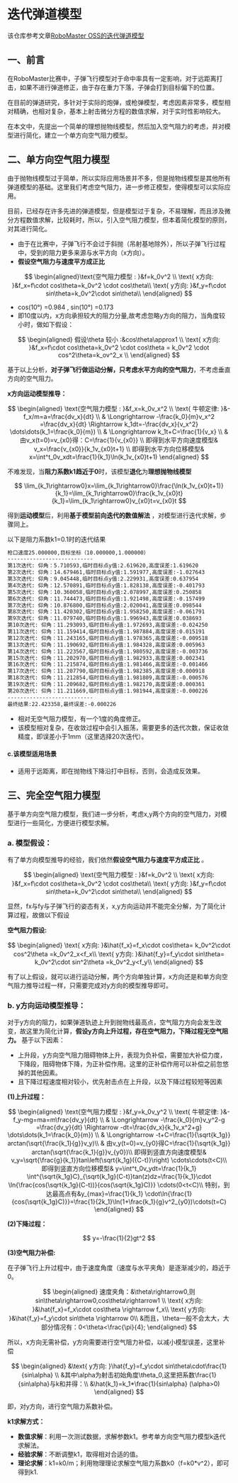# 迭代弹道模型
该仓库参考文章[RoboMaster OSS的迭代弹道模型](https://robomaster-oss.github.io/rmoss_tutorials/#/rmoss_core/rmoss_projectile_motion/projectile_motion_iteration)
## 一、前言

​    在RoboMaster比赛中，子弹飞行模型对于命中率具有一定影响，对于远距离打击，如果不进行弹道修正，由于存在重力下落，子弹会打到目标偏下的位置。

   在目前的弹道研究，多针对于实际的炮弹，或枪弹模型，考虑因素非常多，模型相对精确，也相对复杂，基本上射击微分方程的数值求解，对于实时性影响较大。

​    在本文中，先提出一个简单的理想抛物线模型，然后加入空气阻力的考虑，并对模型进行简化，建立一个单方向空气阻力模型。

## 二、单方向空气阻力模型

​    由于抛物线模型过于简单，所以实际应用场景并不多，但是抛物线模型是其他所有弹道模型的基础。这里我们考虑空气阻力，进一步修正模型，使得模型可以实际应用。

​    目前，已经存在许多先进的弹道模型，但是模型过于复杂，不易理解，而且涉及微分方程数值求解，比较耗时，所以，引入空气阻力模型，但本着简化模型的原则，对其进行简化。

*  由于在比赛中，子弹飞行不会过于斜抛（吊射基地除外），所以子弹飞行过程中，受到的阻力更多来源与水平方向（x方向）。
*  **假设空气阻力与速度平方成正比**

$$
\begin{aligned}\text{空气阻力模型 :  }&f=k_0v^2 \\
\text{ x方向:  }&f_x=f\cdot cos\theta=k_0v^2 \cdot cos\theta\\
\text{ y方向:  }&f_y=f\cdot sin\theta=k_0v^2\cdot sin\theta\\ 
\end{aligned}
$$

* cos(10°) =0.984 , sin(10°) =0.173
* 即10度以内，x方向承担较大的阻力分量,故考虑忽略y方向的阻力，当角度较小时，做如下假设：

$$
\begin{aligned}
假设\theta 较小 :&cos\theta\approx1 \\
\text{ x方向:  }&f_x=f\cdot cos\theta=k_0v^2 \cdot cos\theta = k_0v^2 \cdot cos^2\theta=k_ov^2_x \\
\end{aligned}
$$



基于以上分析，**对子弹飞行做运动分解，只考虑水平方向的空气阻力**，不考虑垂直方向的空气阻力。

**x方向运动模型推导：**

$$
\begin{aligned}
\text{空气阻力模型 :  }&f_x=k_0v_x^2 \\
\text{ 牛顿定律:  }&-f_x/m=a=\frac{dv_x}{dt} \\
 &  \Longrightarrow  -\frac{k_0}{m}v_x^2 =\frac{dv_x}{dt} \Rightarrow k_1dt=-\frac{dv_x}{v_x^2} \dots\dots(k_1=\frac{k_0}{m}) \\
 &  \Longrightarrow k_1t+C=\frac{1}{v_x} \\
 &由v_x(t=0)=v_{x0}得：C=\frac{1}{v_{x0}} \\
即得到水平方向速度模型& v_x=\frac{v_{x0}}{k_1v_{x0}t+1} \\
即得到水平方向位移模型& x=\int^t_0v_xdt=\frac{1}{k_1}\ln(k_1v_{x0}t+1)
\end{aligned}
$$

不难发现，当**阻力系数k1趋近于0**时，该模型**退化**为**理想抛物线模型**

$$
\lim_{k_1\rightarrow0}x=\lim_{k_1\rightarrow0}\frac{\ln(k_1v_{x0}t+1)}{k_1}=\lim_{k_1\rightarrow0}\frac{k_1v_{x0}t}{k_1}=\lim_{k_1\rightarrow0}v_{x0}t=v_{x0}t
$$

得到**运动模型**后，利用**基于模型前向迭代的数值解法** ，对模型进行迭代求解，步骤同上。

以下是阻力系数k1=0.1时的迭代结果

```bash
枪口速度25.000000,目标坐标（10.000000,1.000000）
---------------------------
第1次迭代: 仰角：5.710593,临时目标点y值:2.619620,高度误差:1.619620
第2次迭代: 仰角：14.679461,临时目标点y值:1.591977,高度误差:-1.027643
第3次迭代: 仰角：9.045448,临时目标点y值:2.229931,高度误差:0.637954
第4次迭代: 仰角：12.570891,临时目标点y值:1.828138,高度误差:-0.401793
第5次迭代: 仰角：10.360058,临时目标点y值:2.078997,高度误差:0.250858
第6次迭代: 仰角：11.744473,临时目标点y值:1.921498,高度误差:-0.157499
第7次迭代: 仰角：10.876800,临时目标点y值:2.020041,高度误差:0.098544
第8次迭代: 仰角：11.420302,临时目标点y值:1.958250,高度误差:-0.061791
第9次迭代: 仰角：11.079740,临时目标点y值:1.996943,高度误差:0.038693
第10次迭代: 仰角：11.293093,临时目标点y值:1.972693,高度误差:-0.024250
第11次迭代: 仰角：11.159414,临时目标点y值:1.987884,高度误差:0.015191
第12次迭代: 仰角：11.243165,临时目标点y值:1.978365,高度误差:-0.009518
第13次迭代: 仰角：11.190692,临时目标点y值:1.984328,高度误差:0.005963
第14次迭代: 仰角：11.223567,临时目标点y值:1.980592,高度误差:-0.003736
第15次迭代: 仰角：11.202970,临时目标点y值:1.982933,高度误差:0.002341
第16次迭代: 仰角：11.215874,临时目标点y值:1.981466,高度误差:-0.001466
第17次迭代: 仰角：11.207790,临时目标点y值:1.982385,高度误差:0.000918
第18次迭代: 仰角：11.212854,临时目标点y值:1.981809,高度误差:-0.000576
第19次迭代: 仰角：11.209682,临时目标点y值:1.982170,高度误差:0.000361
第20次迭代: 仰角：11.211669,临时目标点y值:1.981944,高度误差:-0.000226
---------------------------
最终结果:22.423358,最终误差:-0.000226
```

* 相对无空气阻力模型，有一个1度的角度修正。
* 该模型相对复杂，在收敛过程中会引入振荡，需要更多的迭代次数，保证收敛精度，即误差小于1mm（这里选择20次迭代）。

#### c.该模型适用场景

* 适用于远距离，即在抛物线下降沿打中目标，否则，会造成反效果。

## 三、完全空气阻力模型

基于单方向空气阻力模型，我们进一步分析，考虑x,y两个方向的空气阻力，对模型进行一些简化，方便进行模型求解。

### a. 模型假设：

有了单方向模型推导的经验，我们依然**假设空气阻力与速度平方成正比** 。

$$
\begin{aligned}
\text{空气阻力模型 :  }&f=k_0v^2 \\
\text{ x方向:  }&f_x=f\cdot cos\theta=k_0v^2 \cdot cos\theta\\
\text{ y方向:  }&f_y=f\cdot sin\theta=k_0v^2\cdot sin\theta\\
\end{aligned}
$$

显然，fx与fy与子弹飞行的姿态有关，x,y方向运动并不能完全分解，为了简化计算过程，故做以下假设

**空气阻力假设:**

$$
\begin{aligned}
\text{ x方向:  }&\hat{f_x}=f_x\cdot cos\theta= k_0v^2\cdot cos^2\theta =k_0v^2_x<f_x\\
\text{ y方向:  }&\hat{f_y}=f_y\cdot sin\theta= k_0v^2\cdot sin^2\theta =k_0v^2_y<f_y\\
\end{aligned}
$$

有了以上假设，就可以进行运动分解，两个方向单独计算，x方向还是和单方向空气阻力推导过程一样，只需要完成对y方向的模型推导即可。

### b. y方向运动模型推导：

对于y方向的阻力，如果弹道轨迹上升到抛物线最高点，空气阻力方向会发生改变，故这里为简化计算，**假设y方向上升过程，存在空气阻力，下降过程无空气阻力。** 基于以下因素：

- 上升段，y方向空气阻力阻碍物体上升，表现为负补偿，需要加大补偿力度，下降段，阻碍物体下降，为正补偿作用。这里的正补偿作用可以补偿之前忽悠掉的其他因素。
- 且下降过程速度相对较小，优先射击点在上升段，以及下降过程较短等因素

**(1)上升过程：**

$$
\begin{aligned}
\text{空气阻力模型 :  }&f_y=k_0v_y^2 \\
\text{ 牛顿定律:  }&-f_y-mg=ma=m\frac{dv_y}{dt} \\
 &  \Longrightarrow  -\frac{k_0}{m}v_y^2-g =\frac{dv_y}{dt} \Rightarrow -dt=\frac{dv_x}{k_1v_x^2+g} \dots\dots(k_1=\frac{k_0}{m}) \\
 &  \Longrightarrow -t+C=\frac{1}{\sqrt{k_1g}} arctan(\sqrt{\frac{k_1}{g}}v_y)\\
 & 由v_y(t=0)=v_{y0}得C=\frac{1}{\sqrt{k_1g}} arctan(\sqrt{\frac{k_1}{g}}v_{y0})\\
即得到竖直方向速度模型& v_y=\sqrt{\frac{g}{k_1}}tan\left(\sqrt{k_1g}({C-t)}\right) \cdots\cdots(t<C)\\
即得到竖直方向位移模型& y=\int^t_0v_ydt=\frac{1}{k_1} \int^{\sqrt{k_1g}C}_{\sqrt{k_1g}(C-t)}tan(z)dz=\frac{1}{k_1}\cdot \ln{\frac{cos(\sqrt{k_1g}(C-t))}{cos(\sqrt{k_1g}C)}} \cdots(0<t<C)\\
特别，到达最高点有&y_{max}=\frac{1}{k_1} \cdot\ln{\frac{1}{cos(\sqrt{k_1g}C)}}=\frac{1}{2k_1}\ln(1+\frac{k_1}{g}v^2_{y0})\cdots(t=C)
\end{aligned}
$$

**(2)下降过程：**

$$
y=-\frac{1}{2}gt^2
$$

**(3)空气阻力补偿:**

在子弹飞行上升过程中，由于速度角度（速度与水平夹角）是逐渐减少的，趋近于0。

$$
\begin{aligned}
速度夹角：&\theta\rightarrow0,则sin\theta\rightarrow0,cos\theta\rightarrow1 \\
\text{ x方向:  }&\hat{f_x}=f_x\cdot cos\theta \rightarrow f_x\\
\text{ y方向:  }&\hat{f_y}=f_y\cdot sin\theta  \rightarrow 0\\
&而且，\theta一般不会太大，大部分情况有：0<\theta<\frac{\pi}{4};
\end{aligned}
$$

所以，x方向无需补偿，y方向需要进行空气阻力补偿，以减小模型误差，这里补偿

$$
\begin{aligned}
&\text{ y方向:  }\hat{f_y}=f_y\cdot sin\theta\cdot\frac{1}{sin\alpha} \\
&其中\alpha为射击初始角度\theta_0,这里把系数\frac{1}{sin\alpha}与k和并得：\\
&\hat{k_1}=k_1*\frac{1}{sin\alpha} (\alpha>0)
\end{aligned}
$$

即，对y方向，进行空气阻力系数补偿。

**k1求解方式：**

* **数值求解**：利用一次测试数据，求解参数k1。参考单方向空气阻力模型k迭代求解法。
* **经验求解**：不断调整k1，取得相对合适的值。
* **理论求解**：k1=k0/m；利用物理理论求解空气阻力系数k0（f=k0*v^2），即可得到k1.





